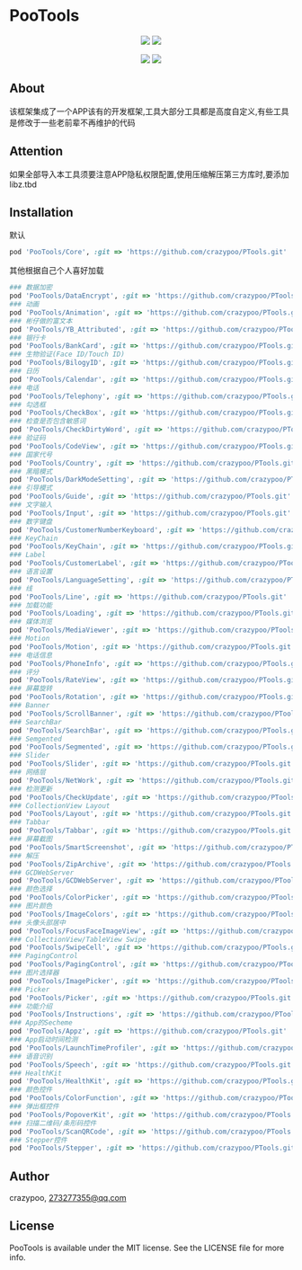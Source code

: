 # PooTools

<p align="center">
<!--<a href=""><img src="https://img.shields.io/cocoapods/v/PooTools.svg"></a>-->
<a href=""><img src="https://img.shields.io/cocoapods/p/PooTools.svg"></a>
<a href=""><img src="https://img.shields.io/badge/platform-iOS%2013.0%2B-ff69b5152950834.svg"></a>
</p>
<p align="center">
<a href="https://twitter.com/crazypeepoo"><img src="https://img.shields.io/twitter/url/http/shields.io.svg?style=social&maxAge=2592000"></a>
<a href="https://weibo.com/273277355"><img src="https://img.shields.io/badge/weibo-@雀屎桑-red.svg?style=plastic"></a>
</p>

## About

该框架集成了一个APP该有的开发框架,工具大部分工具都是高度自定义,有些工具是修改于一些老前辈不再维护的代码

## Attention

如果全部导入本工具须要注意APP隐私权限配置,使用压缩解压第三方库时,要添加libz.tbd

## Installation

默认

```ruby
pod 'PooTools/Core', :git => 'https://github.com/crazypoo/PTools.git'
```

其他根据自己个人喜好加载

```ruby
### 数据加密
pod 'PooTools/DataEncrypt', :git => 'https://github.com/crazypoo/PTools.git'
### 动画
pod 'PooTools/Animation', :git => 'https://github.com/crazypoo/PTools.git'
### 彬仔做的富文本
pod 'PooTools/YB_Attributed', :git => 'https://github.com/crazypoo/PTools.git'
### 银行卡
pod 'PooTools/BankCard', :git => 'https://github.com/crazypoo/PTools.git'
### 生物验证(Face ID/Touch ID)
pod 'PooTools/BilogyID', :git => 'https://github.com/crazypoo/PTools.git'
### 日历
pod 'PooTools/Calendar', :git => 'https://github.com/crazypoo/PTools.git'
### 电话
pod 'PooTools/Telephony', :git => 'https://github.com/crazypoo/PTools.git'
### 勾选框
pod 'PooTools/CheckBox', :git => 'https://github.com/crazypoo/PTools.git'
### 检查是否包含敏感词
pod 'PooTools/CheckDirtyWord', :git => 'https://github.com/crazypoo/PTools.git'
### 验证码
pod 'PooTools/CodeView', :git => 'https://github.com/crazypoo/PTools.git'
### 国家代号
pod 'PooTools/Country', :git => 'https://github.com/crazypoo/PTools.git'
### 黑暗模式
pod 'PooTools/DarkModeSetting', :git => 'https://github.com/crazypoo/PTools.git'
### 引导模式
pod 'PooTools/Guide', :git => 'https://github.com/crazypoo/PTools.git'
### 文字输入
pod 'PooTools/Input', :git => 'https://github.com/crazypoo/PTools.git'
### 数字键盘
pod 'PooTools/CustomerNumberKeyboard', :git => 'https://github.com/crazypoo/PTools.git'
### KeyChain
pod 'PooTools/KeyChain', :git => 'https://github.com/crazypoo/PTools.git'
### Label
pod 'PooTools/CustomerLabel', :git => 'https://github.com/crazypoo/PTools.git'
### 语言设置
pod 'PooTools/LanguageSetting', :git => 'https://github.com/crazypoo/PTools.git'
### 线
pod 'PooTools/Line', :git => 'https://github.com/crazypoo/PTools.git'
### 加载功能
pod 'PooTools/Loading', :git => 'https://github.com/crazypoo/PTools.git'
### 媒体浏览
pod 'PooTools/MediaViewer', :git => 'https://github.com/crazypoo/PTools.git'
### Motion
pod 'PooTools/Motion', :git => 'https://github.com/crazypoo/PTools.git'
### 电话信息
pod 'PooTools/PhoneInfo', :git => 'https://github.com/crazypoo/PTools.git'
### 评分
pod 'PooTools/RateView', :git => 'https://github.com/crazypoo/PTools.git'
### 屏幕旋转
pod 'PooTools/Rotation', :git => 'https://github.com/crazypoo/PTools.git'
### Banner
pod 'PooTools/ScrollBanner', :git => 'https://github.com/crazypoo/PTools.git'
### SearchBar
pod 'PooTools/SearchBar', :git => 'https://github.com/crazypoo/PTools.git'
### Semgented
pod 'PooTools/Segmented', :git => 'https://github.com/crazypoo/PTools.git'
### Slider
pod 'PooTools/Slider', :git => 'https://github.com/crazypoo/PTools.git'
### 网络层
pod 'PooTools/NetWork', :git => 'https://github.com/crazypoo/PTools.git'
### 检测更新
pod 'PooTools/CheckUpdate', :git => 'https://github.com/crazypoo/PTools.git'
### CollectionView Layout
pod 'PooTools/Layout', :git => 'https://github.com/crazypoo/PTools.git'
### Tabbar
pod 'PooTools/Tabbar', :git => 'https://github.com/crazypoo/PTools.git'
### 屏幕截图
pod 'PooTools/SmartScreenshot', :git => 'https://github.com/crazypoo/PTools.git'
### 解压
pod 'PooTools/ZipArchive', :git => 'https://github.com/crazypoo/PTools.git'
### GCDWebServer
pod 'PooTools/GCDWebServer', :git => 'https://github.com/crazypoo/PTools.git'
### 颜色选择
pod 'PooTools/ColorPicker', :git => 'https://github.com/crazypoo/PTools.git'
### 图片颜色
pod 'PooTools/ImageColors', :git => 'https://github.com/crazypoo/PTools.git'
### 头像头部居中
pod 'PooTools/FocusFaceImageView', :git => 'https://github.com/crazypoo/PTools.git'
### CollectionView/TableView Swipe
pod 'PooTools/SwipeCell', :git => 'https://github.com/crazypoo/PTools.git'
### PagingControl
pod 'PooTools/PagingControl', :git => 'https://github.com/crazypoo/PTools.git'
### 图片选择器
pod 'PooTools/ImagePicker', :git => 'https://github.com/crazypoo/PTools.git'
### Picker
pod 'PooTools/Picker', :git => 'https://github.com/crazypoo/PTools.git'
### 功能介绍
pod 'PooTools/Instructions', :git => 'https://github.com/crazypoo/PTools.git'
### App的Secheme
pod 'PooTools/Appz', :git => 'https://github.com/crazypoo/PTools.git'
### App启动时间检测
pod 'PooTools/LaunchTimeProfiler', :git => 'https://github.com/crazypoo/PTools.git'
### 语音识别
pod 'PooTools/Speech', :git => 'https://github.com/crazypoo/PTools.git'
### HealthKit
pod 'PooTools/HealthKit', :git => 'https://github.com/crazypoo/PTools.git'
### 颜色控件
pod 'PooTools/ColorFunction', :git => 'https://github.com/crazypoo/PTools.git'
### 弹出框控件
pod 'PooTools/PopoverKit', :git => 'https://github.com/crazypoo/PTools.git'
### 扫描二维码/条形码控件
pod 'PooTools/ScanQRCode', :git => 'https://github.com/crazypoo/PTools.git'
### Stepper控件
pod 'PooTools/Stepper', :git => 'https://github.com/crazypoo/PTools.git'
```
## Author

crazypoo, 273277355@qq.com

## License

PooTools is available under the MIT license. See the LICENSE file for more info.
